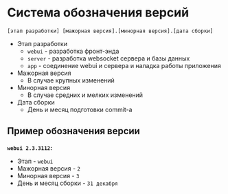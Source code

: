 # Система обозначения версий
`[этап разработки] [мажорная версия].[минорная версия].[дата сборки]`
- Этап разработки
    - `webui` - разработка фронт-энда
    - `server` - разработка websocket сервера и базы данных
    - `app` - соединение webui и сервера и наладка работы приложения
- Мажорная версия
    - В случае крупных изменений
- Минорная версия
    - В случае средних и мелких изменений
- Дата сборки
    - День и месяц подготовки commit-а

## Пример обозначения версии
**`webui 2.3.3112`:**
- Этап - `webui`
- Мажорная версия - `2`
- Минорная версия - `3`
- День и месяц сборки - `31 декабря`
